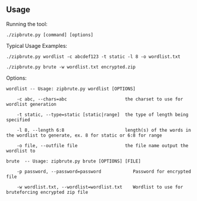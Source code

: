 ## Usage ##

Running the tool:
    
    ./zipbrute.py [command] [options]

Typical Usage Examples:

    ./zipbrute.py wordlist -c abcdef123 -t static -l 8 -o wordlist.txt

    ./zipbrute.py brute -w wordlist.txt encrypted.zip

Options:

    wordlist -- Usage: zipbrute.py wordlist [OPTIONS]

        -c abc, --chars=abc                      the charset to use for wordlist generation

        -t static, --type=static [static|range]  the type of length being specified

        -l 8, --length 6:8                       length(s) of the words in the wordlist to generate, ex. 8 for static or 6:8 for range

        -o file, --outfile file                  the file name output the wordlist to
    
    brute  -- Usage: zipbrute.py brute [OPTIONS] [FILE]
       
        -p password, --password=password            Password for encrypted file
        
        -w wordlist.txt, --wordlist=wordlist.txt    Wordlist to use for bruteforcing encrypted zip file
